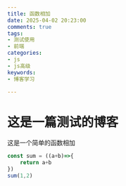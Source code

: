 ```yaml
---
title: 函数相加
date: 2025-04-02 20:23:00
comments: true
tags: 
- 测试使用
- 前端
categories: 
- js
- js高级
keywords:
- 博客学习

---
```

# 这是一篇测试的博客
这是一个简单的函数相加
```js
const sum = ((a+b)=>{
    return a+b
})
sum(1,2)

```

